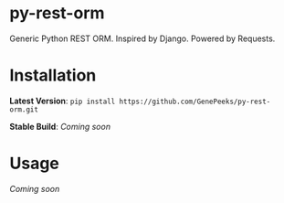 # py-rest-orm
Generic Python REST ORM. Inspired by Django. Powered by Requests.

# Installation

**Latest Version**:
```pip install https://github.com/GenePeeks/py-rest-orm.git```

**Stable Build**:
*Coming soon*

# Usage
*Coming soon*